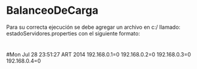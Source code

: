 BalanceoDeCarga
===============
Para su correcta ejecución se debe agregar un archivo en c:/ llamado: estadoServidores.properties con el siguiente formato:
#
#Mon Jul 28 23:51:27 ART 2014
192.168.0.1=0
192.168.0.2=0
192.168.0.3=0
192.168.0.4=0
